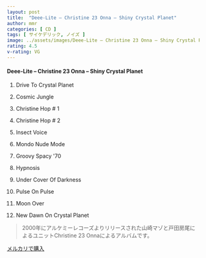 ```yaml
---
layout: post
title:  "Deee-Lite – Christine 23 Onna – Shiny Crystal Planet"
author: mmr
categories: [ CD ]
tags: [ サイケデリック, ノイズ ]
image: ../assets/images/Deee-Lite – Christine 23 Onna – Shiny Crystal Planet.jpg
rating: 4.5
v-rating: VG
---
```


#### Deee-Lite – Christine 23 Onna – Shiny Crystal Planet

1. Drive To Crystal Planet

2. Cosmic Jungle

3. Christine Hop # 1

4. Christine Hop # 2

5. Insect Voice

6. Mondo Nude Mode

7. Groovy Spacy '70

8. Hypnosis

9. Under Cover Of Darkness

10. Pulse On Pulse

11. Moon Over

12. New Dawn On Crystal Planet

> 2000年にアルケミーレコーズよりリリースされた山崎マゾと戸田房尾によるユニットChristine 23 Onnaによるアルバムです。

[メルカリで購入](https://jp.mercari.com/item/m46495394353)

